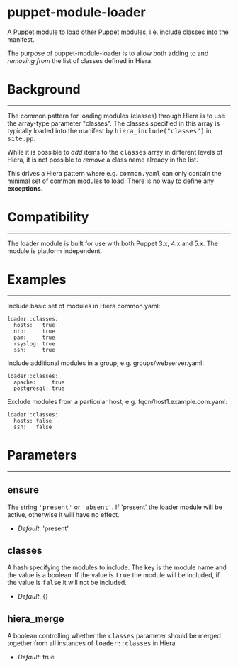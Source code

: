 puppet-module-loader
====================

A Puppet module to load other Puppet modules, i.e. include classes into the
manifest.

The purpose of puppet-module-loader is to allow both adding to and *removing
from* the list of classes defined in Hiera.

# Background
------------
The common pattern for loading modules (classes) through Hiera is to use the
array-type parameter "classes". The classes specified in this array is
typically loaded into the manifest by <tt>hiera\_include("classes")</tt> in
<tt>site.pp</tt>.

While it is possible to *add* items to the <tt>classes</tt> array in different
levels of Hiera, it is not possible to *remove* a class name already in the list.

This drives a Hiera pattern where e.g. <tt>common.yaml</tt> can only contain the
minimal set of common modules to load. There is no way to define any **exceptions**.

# Compatibility
---------------
The loader module is built for use with both Puppet 3.x, 4.x and 5.x. The
module is platform independent.

# Examples
----------

Include basic set of modules in Hiera common.yaml:

    loader::classes:
      hosts:   true
      ntp:     true
      pam:     true
      rsyslog: true
      ssh:     true

Include additional modules in a group, e.g. groups/webserver.yaml:

    loader::classes:
      apache:     true
      postgresql: true

Exclude modules from a particular host, e.g. fqdn/host1.example.com.yaml:

    loader::classes:
      hosts: false
      ssh:   false

# Parameters
------------

ensure
------
The string <tt>'present'</tt> or <tt>'absent'</tt>. If 'present' the loader
module will be active, otherwise it will have no effect.

- *Default*: 'present'

classes
-------
A hash specifying the modules to include. The key is the module name and the
value is a boolean. If the value is <tt>true</tt> the module will be included,
if the value is <tt>false</tt> it will not be included.

- *Default*: {}

hiera\_merge
------------
A boolean controlling whether the <tt>classes</tt> parameter should be merged
together from all instances of <tt>loader::classes</tt> in Hiera.

- *Default*: true
